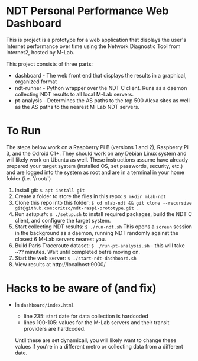 # NDT Personal Performance Web Dashboard

This is project is a prototype for a web application that displays the user's Internet performance over time using the Network Diagnostic Tool from Internet2, hosted by M-Lab.

This project consists of three parts:

* dashboard - The web front end that displays the results in a graphical, organized format
* ndt-runner - Python wrapper over the NDT C client. Runs as a daemon collecting NDT results to all local M-Lab servers.
* pt-analysis - Determines the AS paths to the top 500 Alexa sites as well as the AS paths to the nearest M-Lab NDT servers.

# To Run

The steps below work on a Raspberry Pi B (versions 1 and 2), Raspberry Pi 3, and the Odroid C1+. They should work on any Debian Linux system and will likely work on Ubuntu as well. These instructions assume have already prepared your target system (installed OS, set passwords, security, etc.) and are logged into the system as root and are in a terminal in your home folder (i.e. '/root/')

1. Install git: `$ apt install git`
1. Create a folder to store the files in this repo: `$ mkdir mlab-ndt`
1. Clone this repo into this folder: `$ cd mlab-ndt && git clone --recursive git@github.com:critzo/ndt-raspi-prototype.git .`
1. Run _setup.sh_: `$ ./setup.sh` to install required packages, build the NDT C client, and configure the target system.
1. Start collecting NDT results: `$ ./run-ndt.sh` This opens a `screen` session in the background as a daemon, running NDT randomly against the closest 6 M-Lab servers nearest you.
1. Build Paris Traceroute dataset: `$ ./run-pt-analysis.sh` - this will take ~?? minutes. Wait until completed befre moving on.
1. Start the web server: `$ ./start-ndt-dashboard.sh`
1. View results at http://localhost:9000/

# Hacks to be aware of (and fix)

* In `dashboard/index.html` 
  * line 235: start date for data collection is hardcoded
  * lines 100-105: values for the M-Lab servers and their transit providers are hardcoded. 

  Until these are set dynamicall, you will likely want to change these values if you're in a different metro or collecting data from a different date.
